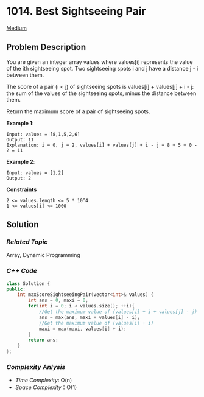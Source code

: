 # 1014. Best Sightseeing Pair
[Medium](https://leetcode.com/problems/best-sightseeing-pair/description/)

## Problem Description

You are given an integer array values where values[i] represents the value of the ith sightseeing spot. Two sightseeing spots i and j have a distance j - i between them.

The score of a pair (i < j) of sightseeing spots is values[i] + values[j] + i - j: the sum of the values of the sightseeing spots, minus the distance between them.

Return the maximum score of a pair of sightseeing spots.


**Example 1**:
```
Input: values = [8,1,5,2,6]
Output: 11
Explanation: i = 0, j = 2, values[i] + values[j] + i - j = 8 + 5 + 0 - 2 = 11
```
**Example 2**:
```
Input: values = [1,2]
Output: 2
```

**Constraints**
```
2 <= values.length <= 5 * 10^4
1 <= values[i] <= 1000
```

## Solution

### _Related Topic_
   Array, Dynamic Programming

### _C++ Code_
```cpp
class Solution {
public:
    int maxScoreSightseeingPair(vector<int>& values) {
        int ans = 0, maxi = 0;
        for(int i = 0; i < values.size(); ++i){
            //Get the maximum value of (values[i] + i + values[j] - j)
            ans = max(ans, maxi + values[i] - i);
            //Get the maximum value of (values[i] + i)
            maxi = max(maxi, values[i] + i);
        }
        return ans;       
    }
};
```

### _Complexity Anlysis_
- _Time Complexity_: O(n)
- _Space Complexity_：O(1)
